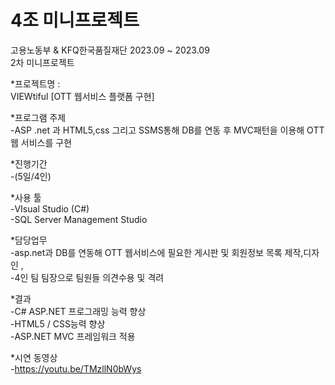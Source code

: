 # 4조 미니프로젝트
고용노동부 & KFQ한국품질재단 2023.09 ~ 2023.09<br>
2차 미니프로젝트<br>

*프로젝트명 :<br>
VIEWtiful  [OTT 웹서비스 플랫폼 구현]<br>

*프로그램 주제<br>
-ASP .net 과 HTML5,css 그리고 SSMS통해 DB를 연동 후  MVC패턴을 이용해 OTT 웹 서비스를 구현<br>

*진행기간<br>
-(5일/4인)<br>

*사용 툴<br>
-VIsual Studio (C#)<br>
-SQL Server Management Studio<br>

*담당업무<br>
-asp.net과 DB를 연동해  OTT 웹서비스에 필요한 게시판 및 회원정보 목록 제작,디자인 ,<br>
-4인 팀 팀장으로 팀원들 의견수용 및 격려<br>

*결과<br>
-C# ASP.NET 프로그래밍 능력 향상<br>
-HTML5 / CSS능력 향상<br>
-ASP.NET MVC 프레임워크 적용<br>

*시연 동영상<br>
-https://youtu.be/TMzllN0bWys<br>
